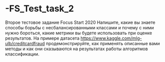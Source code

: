 # -FS_Test_task_2
Второе тестовое задание Focus Start 2020
Напишите, какие вы знаете способы борьбы с несбалансированными классами и почему с ними нужно бороться, какие метрики вы будете использовать при оценке результатов. На примере датасета https://www.kaggle.com/mlg-ulb/creditcardfraud продемонстрируйте, как применять описанные вами методы и как они сказываются на результатах работы алгоритмов классификации.
